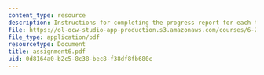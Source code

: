 ```yaml
---
content_type: resource
description: Instructions for completing the progress report for each team.
file: https://ol-ocw-studio-app-production.s3.amazonaws.com/courses/6-270-autonomous-robot-design-competition-january-iap-2005/0d8164a0b2c58c38bec8f38df8fb680c_assignment6.pdf
file_type: application/pdf
resourcetype: Document
title: assignment6.pdf
uid: 0d8164a0-b2c5-8c38-bec8-f38df8fb680c
---
```

